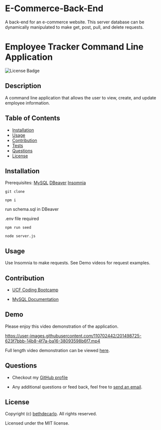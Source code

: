 # E-Commerce-Back-End 
A back-end for an e-commerce website. This server database can be dynamically manipulated to make get, post, pull, and delete requests.  

  # Employee Tracker Command Line Application
  ![License Badge](https://img.shields.io/github/license/bethdecarlo/employee-tracker)
  ## Description
  A command line application that allows the user to view, create, and update employee information.
  ## Table of Contents
  * [Installation](#installation)
  * [Usage](#usage)
  * [Contribution](#contribution)
  * [Tests](#tests)
  * [Questions](#questions)
  * [License](#license)
  ## Installation
   
   Prerequisites: 
   [MySQL](https://dev.mysql.com/downloads/mysql/)
   [DBeaver](https://dbeaver.io/download/)
   [Insomnia](https://insomnia.rest/download)
   
    git clone

    npm i
    
   run schema.sql in DBeaver
   
   .env file required
    
    npm run seed

    node server.js 
    
  ## Usage
  
  Use Insomnia to make requests. See Demo videos for request examples. 
  
  ## Contribution

  * [UCF Coding Bootcamp](https://github.com/UCF-Coding-Boot-Camp)

  * [MySQL Documentation](https://dev.mysql.com/doc/)

  

  ## Demo
  Please enjoy this video demonstration of the application. 

https://user-images.githubusercontent.com/110702442/201498725-623f7bbb-14b8-4f7a-ba16-38093598b6f7.mp4


  Full length video demonstration can be viewed [here](https://drive.google.com/file/d/1-RoI2c5WERJ2zArDbKkIQQ_-G8OqZ7g5/view).



  ## Questions
  * Checkout my [GitHub profile](https://github.com/bethdecarlo)
  
  * Any additional questions or feed back, feel free to [send an email](mailto:bethdecarlo@gmail.com). 
  ## License
  Copyright (c) [bethdecarlo](https://github.com/bethdecarlo). All rights reserved.
  
  Licensed under the MIT license.
